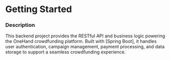 # Getting Started

### Description
This backend project provides the RESTful API and business logic powering the OneHand crowdfunding platform. 
Built with [Spring Boot], it handles user authentication, campaign management, payment processing, and data storage to support a seamless crowdfunding experience.

